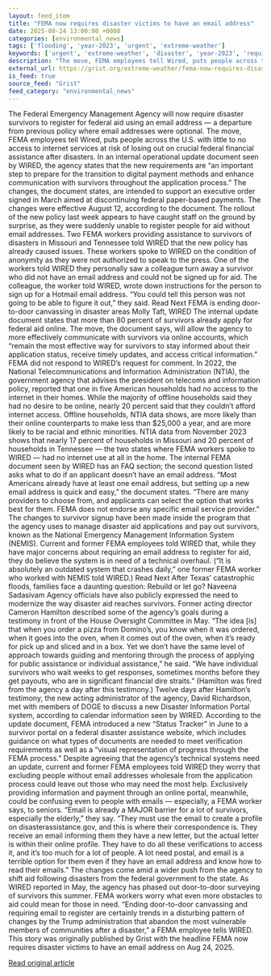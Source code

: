 ```yaml
---
layout: feed_item
title: "FEMA now requires disaster victims to have an email address"
date: 2025-08-24 13:00:00 +0000
categories: [environmental_news]
tags: ['flooding', 'year-2023', 'urgent', 'extreme-weather']
keywords: ['urgent', 'extreme-weather', 'disaster', 'year-2023', 'requires', 'flooding', 'fema']
description: "The move, FEMA employees tell Wired, puts people across the U"
external_url: https://grist.org/extreme-weather/fema-now-requires-disaster-victims-to-have-an-email-address/
is_feed: true
source_feed: "Grist"
feed_category: "environmental_news"
---
```


The Federal Emergency Management Agency will now require disaster survivors to register for federal aid using an email address — a departure from previous policy where email addresses were optional. The move, FEMA employees tell Wired, puts people across the U.S. with little to no access to internet services at risk of losing out on crucial federal financial assistance after disasters. In an internal operational update document seen by WIRED, the agency states that the new requirements are “an important step to prepare for the transition to digital payment methods and enhance communication with survivors throughout the application process.” The changes, the document states, are intended to support an executive order signed in March aimed at discontinuing federal paper-based payments. The changes were effective August 12, according to the document. The rollout of the new policy last week appears to have caught staff on the ground by surprise, as they were suddenly unable to register people for aid without email addresses. Two FEMA workers providing assistance to survivors of disasters in Missouri and Tennessee told WIRED that the new policy has already caused issues. These workers spoke to WIRED on the condition of anonymity as they were not authorized to speak to the press. One of the workers told WIRED they personally saw a colleague turn away a survivor who did not have an email address and could not be signed up for aid. The colleague, the worker told WIRED, wrote down instructions for the person to sign up for a Hotmail email address. “You could tell this person was not going to be able to figure it out,” they said. Read Next FEMA is ending door-to-door canvassing in disaster areas Molly Taft, WIRED The internal update document states that more than 80 percent of survivors already apply for federal aid online. The move, the document says, will allow the agency to more effectively communicate with survivors via online accounts, which “remain the most effective way for survivors to stay informed about their application status, receive timely updates, and access critical information.” FEMA did not respond to WIRED’s request for comment. In 2022, the National Telecommunications and Information Administration (NTIA), the government agency that advises the president on telecoms and information policy, reported that one in five American households had no access to the internet in their homes. While the majority of offline households said they had no desire to be online, nearly 20 percent said that they couldn’t afford internet access. Offline households, NTIA data shows, are more likely than their online counterparts to make less than $25,000 a year, and are more likely to be racial and ethnic minorities. NTIA data from November 2023 shows that nearly 17 percent of households in Missouri and 20 percent of households in Tennessee — the two states where FEMA workers spoke to WIRED — had no internet use at all in the home. The internal FEMA document seen by WIRED has an FAQ section; the second question listed asks what to do if an applicant doesn’t have an email address. “Most Americans already have at least one email address, but setting up a new email address is quick and easy,” the document states. “There are many providers to choose from, and applicants can select the option that works best for them. FEMA does not endorse any specific email service provider.” The changes to survivor signup have been made inside the&nbsp;program&nbsp;that the agency uses to manage disaster aid applications and pay out survivors, known as the National Emergency Management Information System (NEMIS). Current and former FEMA employees told WIRED that, while they have major concerns about requiring an email address to register for aid, they do believe the system is in need of a technical overhaul. (“It is absolutely an outdated system that crashes daily,” one former FEMA worker who worked with NEMIS told WIRED.) Read Next After Texas’ catastrophic floods, families face a daunting question: Rebuild or let go? Naveena Sadasivam Agency officials have also publicly expressed the need to modernize the way disaster aid reaches survivors. Former acting director Cameron Hamilton&nbsp;described&nbsp;some of the agency’s goals during a testimony in front of the House Oversight Committee in May. “The idea [is] that when you order a pizza from Domino’s, you know when it was ordered, when it goes into the oven, when it comes out of the oven, when it’s ready for pick up and sliced and in a box. Yet we don’t have the same level of approach towards guiding and mentoring through the process of applying for public assistance or individual assistance,” he said. “We have individual survivors who wait weeks to get responses, sometimes months before they get payouts, who are in significant financial dire straits.” (Hamilton was&nbsp;fired from the agency&nbsp;a day after this testimony.) Twelve days after Hamilton’s testimony, the new acting administrator of the agency, David Richardson, met with members of DOGE to discuss a new Disaster Information Portal system, according to calendar information seen by WIRED. According to the update document, FEMA introduced a new “Status Tracker” in June to a survivor portal on a federal disaster assistance website, which includes guidance on what types of documents are needed to meet verification requirements as well as a “visual representation of progress through the FEMA process.” Despite agreeing that the agency’s technical systems need an update, current and former FEMA employees told WIRED they worry that excluding people without email addresses wholesale from the application process could leave out those who may need the most help. Exclusively providing information and payment through an online portal, meanwhile, could be confusing even to people with emails — especially, a FEMA worker says, to seniors. “Email is already a MAJOR barrier for a lot of survivors, especially the elderly,” they say. “They must use the email to create a profile on disasterassistance.gov, and this is where their correspondence is. They receive an email informing them they have a new letter, but the actual letter is within their online profile. They have to do all these verifications to access it, and it’s too much for a lot of people. A lot need postal, and email is a terrible option for them even if they have an email address and know how to read their emails.” The changes come amid a wider push from the agency to shift aid following disasters from the federal government to the state. As WIRED&nbsp;reported in May, the agency has phased out door-to-door surveying of survivors this summer. FEMA workers worry what even more obstacles to aid could mean for those in need. “Ending door-to-door canvassing and requiring email to register are certainly trends in a disturbing pattern of changes by the Trump administration that abandon the most vulnerable members of communities after a disaster,” a FEMA employee tells WIRED. This story was originally published by Grist with the headline FEMA now requires disaster victims to have an email address on Aug 24, 2025.

[Read original article](https://grist.org/extreme-weather/fema-now-requires-disaster-victims-to-have-an-email-address/)
